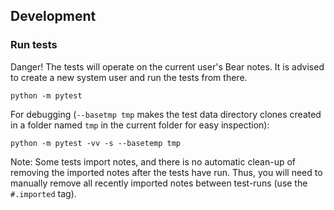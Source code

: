 ## Development

### Run tests

Danger! The tests will operate on the current user's Bear notes.
It is advised to create a new system user and run the tests from there.

    python -m pytest
    
For debugging (`--basetmp tmp` makes the test data directory clones 
created in a folder named `tmp` in the current folder for easy inspection):

    python -m pytest -vv -s --basetemp tmp

Note: Some tests import notes, and there is no automatic 
clean-up of removing the imported notes after the tests have run.
Thus, you will need to manually remove all recently imported notes
between test-runs (use the `#.imported` tag).

